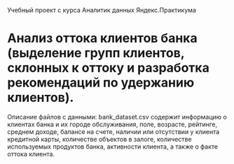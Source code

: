 Учебный проект с курса Аналитик данных Яндекс.Практикума

# Анализ оттока клиентов банка (выделение групп клиентов, склонных к оттоку и разработка рекомендаций по удержанию клиентов).

Описание файлов с данными:
bank_dataset.csv содержит информацию о клиентах банка и их городе обслуживания, поле, возрасте, рейтинге, среднем доходе, балансе на счете, наличии или отсутствии у клиента кредитной карты, количестве объектов в залоге, количестве используемых продуктов банка, активности клиента, а также о факте оттока клиента.
